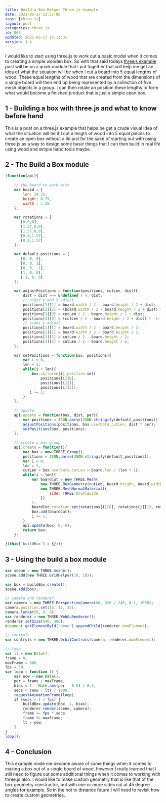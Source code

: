 ```yaml
---
title: Build a Box Helper Three.js example
date: 2021-05-17 13:57:00
tags: [three.js]
layout: post
categories: three.js
id: 868
updated: 2021-05-17 14:13:31
version: 1.4
---
```


I would like to start using three.js to work out a basic model when it comes to creating a simple wooden box. So with that said todays [threejs example](/2021/02/19/threejs-examples/) post will be on a quick module that I put together that will help me get an idea of what the situation will be when I cut a board into 5 equal lengths of wood. These equal lengths of wood that are created from the dimensions of a single board will then end up being represented by a collection of five mesh objects in a group. I can then rotate an position these lengths to form what would become a finished product that is just a simple open box.

<!-- more -->

## 1 - Building a box with three.js and what to know before hand

This is a post on a three.js example that helps be get a crude visual idea of what the situation will be if I cut a length of wood into 5 equal pieces to create an open box without a lid just for the sake of starting out with using three.js as a way to design some basic things that I can then build in real life using wood and simple hand tools maybe.

## 2 - The Build a Box module

```js
(function(api){
 
    // the board to work with
    var board = {
        len: 24.25,
        height: 0.75,
        width : 7.25
    };
 
    var rotations = [
       [0,0,0],
       [1.57,0,0],
       [1.57,0,0],
       [0,0,1.57],
       [0,0,1.57]
    ];
 
    var default_positions = [
       [0, 0, 0],
       [0, 0, 1],
       [0, 0, -1],
       [1, 0, 0],
       [-1, 0, 0]
    ];
 
    var adjustPositions = function(positions, cutLen, dist){
        dist = dist === undefined ? 4: dist;
        // sides x and z adjust
        positions[1][2] = board.width / 2 - board.height / 2 + dist;
        positions[2][2] = (board.width / 2 - board.height / 2 + dist) * -1;
        positions[3][0] = cutLen / 2 - board.height / 2 + dist;
        positions[4][0] = (cutLen / 2 - board.height / 2 + dist) * -1;
        // sides y adjust
        positions[1][1] = board.width / 2 - board.height / 2;
        positions[2][1] = board.width / 2 - board.height / 2;
        positions[3][1] = cutLen / 2 - board.height / 2;
        positions[4][1] = cutLen / 2 - board.height / 2;
    };
 
    var setPositions = function(box, positions){
        var i = 0,
        len = 5;
        while(i < len){
            box.children[i].position.set(
                positions[i][0], 
                positions[i][1], 
                positions[i][2]);
           i += 1; 
        }
    };
 
    // update
    api.update = function(box, dist, per){
        var positions = JSON.parse(JSON.stringify(default_positions));
        adjustPositions(positions, box.userData.cutLen, dist * per);
        setPositions(box, positions);
    };
 
    // create a box group
    api.create = function(){
        var box = new THREE.Group(),
        positions = JSON.parse(JSON.stringify(default_positions));
        var i = 0,
        len = 5,
        cutLen = box.userData.cutLen = board.len / (len * 1);
        while(i < len){       
            var boardCut = new THREE.Mesh(
                new THREE.BoxGeometry(cutLen, board.height, board.width),
                new THREE.MeshNormalMaterial({
                    side: THREE.DoubleSide
                })
            );
            boardCut.rotation.set(rotations[i][0], rotations[i][1], rotations[i][2]);
            box.add(boardCut);
            i += 1;
        }
        api.update(box, 0, 0);
        return box;
    };
 
}(this['buildBox'] = {}));
```

## 3 - Using the build a box module

```js
var scene = new THREE.Scene();
scene.add(new THREE.GridHelper(10, 10));
 
var box = buildBox.create();
scene.add(box);
 
// camera and renderer
var camera = new THREE.PerspectiveCamera(60, 320 / 240, 0.1, 1000);
camera.position.set(15, 15, 15);
camera.lookAt(0, 0, 0);
var renderer = new THREE.WebGLRenderer();
renderer.setSize(640, 480);
document.getElementById('demo').appendChild(renderer.domElement);
 
// controls
var controls = new THREE.OrbitControls(camera, renderer.domElement);
 
// loop
var lt = new Date(),
frame = 0,
maxFrame = 300,
fps = 30;
var loop = function () {
    var now = new Date(),
    per = frame / maxFrame,
    bias = 1 - Math.abs(per - 0.5) / 0.5,
    secs = (now - lt) / 1000;
    requestAnimationFrame(loop);
    if (secs > 1 / fps) {
        buildBox.update(box, 4, bias);
        renderer.render(scene, camera);
        frame += fps * secs;
        frame %= maxFrame;
        lt = now;
    }
}
loop();
```

## 4 - Conclusion

This example made me become aware of some things when it comes to making a box out of a single board of wood, however I really learned that I still need to figure out some additional things when it comes to working with three.js also. I would like to make custom geometry that is like that of the box geometry constructor, but with one or more sides cut at 45 degree angles for example. So in the not to distance future I will need to revisit how to create custom geometries.
